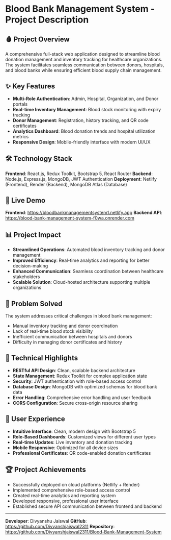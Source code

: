 # Blood Bank Management System - Project Description

## 🩸 Project Overview

A comprehensive full-stack web application designed to streamline blood donation management and inventory tracking for healthcare organizations. The system facilitates seamless communication between donors, hospitals, and blood banks while ensuring efficient blood supply chain management.

## ✨ Key Features

- **Multi-Role Authentication**: Admin, Hospital, Organization, and Donor portals
- **Real-time Inventory Management**: Blood stock monitoring with expiry tracking
- **Donor Management**: Registration, history tracking, and QR code certificates
- **Analytics Dashboard**: Blood donation trends and hospital utilization metrics
- **Responsive Design**: Mobile-friendly interface with modern UI/UX

## 🛠️ Technology Stack

**Frontend**: React.js, Redux Toolkit, Bootstrap 5, React Router
**Backend**: Node.js, Express.js, MongoDB, JWT Authentication
**Deployment**: Netlify (Frontend), Render (Backend), MongoDB Atlas (Database)

## 🚀 Live Demo

**Frontend**: https://bloodbankmanagementsystem1.netlify.app
**Backend API**: https://blood-bank-management-system-f0wa.onrender.com

## 📊 Project Impact

- **Streamlined Operations**: Automated blood inventory tracking and donor management
- **Improved Efficiency**: Real-time analytics and reporting for better decision-making
- **Enhanced Communication**: Seamless coordination between healthcare stakeholders
- **Scalable Solution**: Cloud-hosted architecture supporting multiple organizations

## 🎯 Problem Solved

The system addresses critical challenges in blood bank management:
- Manual inventory tracking and donor coordination
- Lack of real-time blood stock visibility
- Inefficient communication between hospitals and donors
- Difficulty in managing donor certificates and history

## 🔧 Technical Highlights

- **RESTful API Design**: Clean, scalable backend architecture
- **State Management**: Redux Toolkit for complex application state
- **Security**: JWT authentication with role-based access control
- **Database Design**: MongoDB with optimized schemas for blood bank data
- **Error Handling**: Comprehensive error handling and user feedback
- **CORS Configuration**: Secure cross-origin resource sharing

## 📱 User Experience

- **Intuitive Interface**: Clean, modern design with Bootstrap 5
- **Role-Based Dashboards**: Customized views for different user types
- **Real-time Updates**: Live inventory and donation tracking
- **Mobile Responsive**: Optimized for all device sizes
- **Professional Certificates**: QR code-enabled donation certificates

## 🏆 Project Achievements

- Successfully deployed on cloud platforms (Netlify + Render)
- Implemented comprehensive role-based access control
- Created real-time analytics and reporting system
- Developed responsive, professional user interface
- Established secure API communication between frontend and backend

---

**Developer**: Divyanshu Jaiswal
**GitHub**: https://github.com/Divyanshjaiswal2311
**Repository**: https://github.com/Divyanshjaiswal2311/Blood-Bank-Management-System 